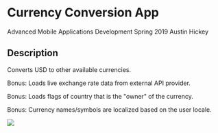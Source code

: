 # Currency Conversion App
Advanced Mobile Applications Development
Spring 2019
Austin Hickey

## Description
Converts USD to other available currencies.

Bonus: Loads live exchange rate data from external API provider.

Bonus: Loads flags of country that is the "owner" of the currency.

Bonus: Currency names/symbols are localized based on the user locale.

![](https://puu.sh/COHlz/13a660fed1.png)